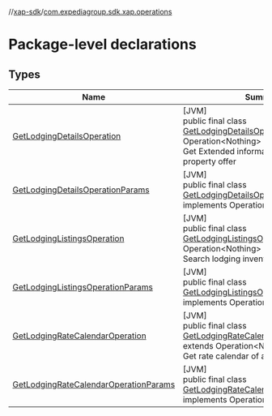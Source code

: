 //[xap-sdk](../../index.md)/[com.expediagroup.sdk.xap.operations](index.md)

# Package-level declarations

## Types

| Name | Summary |
|---|---|
| [GetLodgingDetailsOperation](-get-lodging-details-operation/index.md) | [JVM]<br>public final class [GetLodgingDetailsOperation](-get-lodging-details-operation/index.md) extends Operation&lt;Nothing&gt;<br>Get Extended information with a single property offer |
| [GetLodgingDetailsOperationParams](-get-lodging-details-operation-params/index.md) | [JVM]<br>public final class [GetLodgingDetailsOperationParams](-get-lodging-details-operation-params/index.md) implements OperationParams |
| [GetLodgingListingsOperation](-get-lodging-listings-operation/index.md) | [JVM]<br>public final class [GetLodgingListingsOperation](-get-lodging-listings-operation/index.md) extends Operation&lt;Nothing&gt;<br>Search lodging inventory |
| [GetLodgingListingsOperationParams](-get-lodging-listings-operation-params/index.md) | [JVM]<br>public final class [GetLodgingListingsOperationParams](-get-lodging-listings-operation-params/index.md) implements OperationParams |
| [GetLodgingRateCalendarOperation](-get-lodging-rate-calendar-operation/index.md) | [JVM]<br>public final class [GetLodgingRateCalendarOperation](-get-lodging-rate-calendar-operation/index.md) extends Operation&lt;Nothing&gt;<br>Get rate calendar of a property |
| [GetLodgingRateCalendarOperationParams](-get-lodging-rate-calendar-operation-params/index.md) | [JVM]<br>public final class [GetLodgingRateCalendarOperationParams](-get-lodging-rate-calendar-operation-params/index.md) implements OperationParams |
